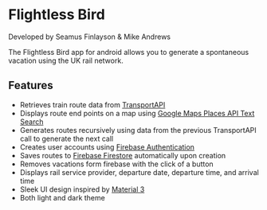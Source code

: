 # Flightless Bird
Developed by Seamus Finlayson & Mike Andrews

The Flightless Bird app for android allows you to generate a spontaneous vacation using the UK rail network.

## Features
* Retrieves train route data from [TransportAPI](https://developer.transportapi.com)
* Displays route end points on a map using [Google Maps Places API Text Search](https://developers.google.com/maps/documentation/places/web-service/search-text)
* Generates routes recursively using data from the previous TransportAPI call to generate the next call
* Creates user accounts using [Firebase Authentication](https://firebase.google.com/docs/auth)
* Saves routes to [Firebase Firestore](https://firebase.google.com/docs/firestore) automatically upon creation
* Removes vacations form firebase with the click of a button
* Displays rail service provider, departure date, departure time, and arrival time
* Sleek UI design inspired by [Material 3](https://m3.material.io)
* Both light and dark theme
